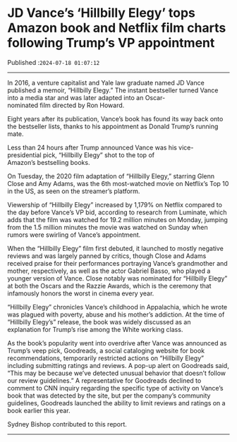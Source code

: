 # JD Vance’s ‘Hillbilly Elegy’ tops Amazon book and Netflix film charts following Trump’s VP appointment

Published :`2024-07-18 01:07:12`

---

In 2016, a venture capitalist and Yale law graduate named JD Vance published a memoir, “Hillbilly Elegy.” The instant bestseller turned Vance into a media star and was later adapted into an Oscar-nominated film directed by Ron Howard.

Eight years after its publication, Vance’s book has found its way back onto the bestseller lists, thanks to his appointment as Donald Trump’s running mate.

Less than 24 hours after Trump announced Vance was his vice-presidential pick, “Hillbilly Elegy” shot to the top of Amazon’s bestselling books.

On Tuesday, the 2020 film adaptation of “Hillbilly Elegy,” starring Glenn Close and Amy Adams, was the 6th most-watched movie on Netflix’s Top 10 in the US, as seen on the streamer’s platform.

Viewership of “Hillbilly Elegy” increased by 1,179% on Netflix compared to the day before Vance’s VP bid, according to research from Luminate, which adds that the film was watched for 19.2 million minutes on Monday, jumping from the 1.5 million minutes the movie was watched on Sunday when rumors were swirling of Vance’s appointment.

When the “Hillbilly Elegy” film first debuted, it launched to mostly negative reviews and was largely panned by critics, though Close and Adams received praise for their performances portraying Vance’s grandmother and mother, respectively, as well as the actor Gabriel Basso, who played a younger version of Vance. Close notably was nominated for “Hillbilly Elegy” at both the Oscars and the Razzie Awards, which is the ceremony that infamously honors the worst in cinema every year.

“Hillbilly Elegy” chronicles Vance’s childhood in Appalachia, which he wrote was plagued with poverty, abuse and his mother’s addiction. At the time of “Hillbilly Elegy’s” release, the book was widely discussed as an explanation for Trump’s rise among the White working class.

As the book’s popularity went into overdrive after Vance was announced as Trump’s veep pick, Goodreads, a social cataloging website for book recommendations, temporarily restricted actions on “Hillbilly Elegy” including submitting ratings and reviews. A pop-up alert on Goodreads said, “This may be because we’ve detected unusual behavior that doesn’t follow our review guidelines.” A representative for Goodreads declined to comment to CNN inquiry regarding the specific type of activity on Vance’s book that was detected by the site, but per the company’s community guidelines, Goodreads launched the ability to limit reviews and ratings on a book earlier this year.

Sydney Bishop contributed to this report.

---

